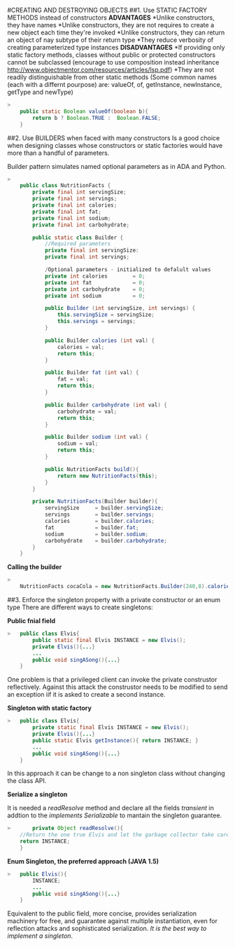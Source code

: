 #CREATING AND DESTROYING OBJECTS
##1. Use STATIC FACTORY METHODS instead of constructors
**ADVANTAGES**
*Unlike constructors, they have names
*Unlike constructors, they are not requires to create a new object each time they're invoked
*Unlike constructors, they can return an object of nay subtype of their return type
*They reduce verbosity of creating parameterized type instances
**DISADVANTAGES**
*If providing only static factory methods, classes without public or protected constructors cannot be subclassed (encourage to use composition instead inheritance http://www.objectmentor.com/resources/articles/lsp.pdf)
*They are not readily distinguishable from other static methods (Some common names (each with a differnt pourpose) are: valueOf, of, getInstance, newInstance, getType and newType)

```java
> 	
	public static Boolean valueOf(boolean b){
		return b ? Boolean.TRUE :  Boolean.FALSE;
	}

```

##2. Use BUILDERS when faced with many constructors
Is a good choice when designing classes whose constructors or static factories would have more than a handful of parameters.

Builder pattern simulates named optional parameters as in ADA and Python.


```java
>	
	public class NutritionFacts {
		private final int servingSize;
		private final int servings;
		private final int calories;
		private final int fat;
		private final int sodium;
		private final int carbohydrate;

		public static class Builder {
			//Required parameters
			private final int servingSize:
			private final int servings;

			/Optional parameters - initialized to defalult values
			private int calories		= 0;
			private int fat 			= 0;
			private int carbohydrate 	= 0;
			private int sodium 			= 0;

			public Builder (int servingSize, int servings) {
				this.servingSize = servingSize;
				this.servings = servings;
			}

			public Builder calories (int val) {
				calories = val;
				return this;				
			}

			public Builder fat (int val) {
				fat = val;
				return this;				
			}

			public Builder carbohydrate (int val) {
				carbohydrate = val;
				return this;				
			}

			public Builder sodium (int val) {
				sodium = val;
				return this;				
			}

			public NutritionFacts build(){
				return new NutritionFacts(this);
			}
		}

		private NutritionFacts(Builder builder){
			servingSize		= builder.servingSize;
			servings 		= builder.servings;
			calories		= builder.calories;
			fat 			= builder.fat;
			sodium 			= builder.sodium;
			carbohydrate	= builder.carbohydrate;
		}
	}
```
**Calling the builder**
```java
> 	
	NutritionFacts cocaCola = new NutritionFacts.Builder(240,8).calories(100).sodium(35).carbohydrate(27).build();

```

##3. Enforce the singleton property with a private constructor or an enum type
There are different ways to create singletons:

**Public fnial field**
```java
> 	public class Elvis{
		public static final Elvis INSTANCE = new Elvis();
		private Elvis(){...}
		...
		public void singASong(){...}
	}
```

One problem is that a privileged client can invoke  the private construstor reflectively. Against this attack the construstor needs to be  modified to send  an exception iif it is asked to create a second instance.

**Singleton with static factory**

```java
> 	public class Elvis{
		private static final Elvis INSTANCE = new Elvis();
		private Elvis(){...}
		public static Elvis getInstance(){ return INSTANCE; }
		...
		public void singASong(){...}
	}
```

In this approach it can be change to a non singleton class without changing the class API.

**Serialize a singleton**

It is needed a _readResolve_ method and declare all the fields _transient_ in addtion to the _implements Serializable_ to mantain the singleton guarantee. 

```java
>		private Object readResolve(){
	//Return the one true Elvis and let the garbage collector take care of the Elvis impersonator
	return INSTANCE;
	}
```

**Enum Singleton, the preferred approach (JAVA 1.5)**

```java
> 	public Elvis(){
		INSTANCE;
		...
		public void singASong(){...}
	}
```

Equivalent to the public field, more concise, provides serialization machinery for free, and guarantee against multiple instantiation, even for reflection attacks and sophisticated serialization. _It is the best way to implement a singleton_.



